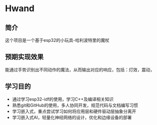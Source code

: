 # Hwand

## 简介

这个项目是一个基于esp32的小玩具-哈利波特里的魔杖

## 预期实现效果

能通过手势识别出不同动作的魔法，从而输出对应的响应，包括：灯效，震动，

## 学习目的

- 通过学习esp32-idf的使用，学习C++及编译相关知识
- 熟悉git和GitHub的使用，多人协同开发，规范代码与文档编写习惯
- 学习嵌入式，重点尝试学习如何将应用层和硬件驱动层抽象分离开
- 学习嵌入式AI，轻量化神经网络的设计，优化和边缘设备的部署
  
